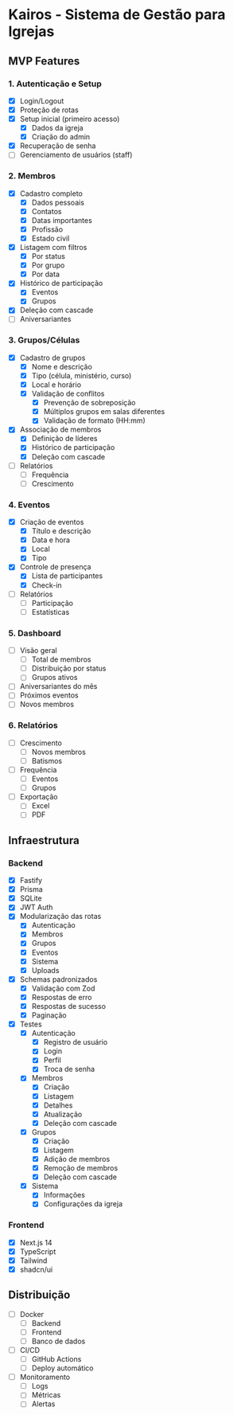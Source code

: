 # Kairos - Sistema de Gestão para Igrejas

## MVP Features

### 1. Autenticação e Setup 
- [x] Login/Logout
- [x] Proteção de rotas
- [x] Setup inicial (primeiro acesso)
  - [x] Dados da igreja
  - [x] Criação do admin
- [x] Recuperação de senha
- [ ] Gerenciamento de usuários (staff)

### 2. Membros 
- [x] Cadastro completo
  - [x] Dados pessoais
  - [x] Contatos
  - [x] Datas importantes
  - [x] Profissão
  - [x] Estado civil
- [x] Listagem com filtros
  - [x] Por status
  - [x] Por grupo
  - [x] Por data
- [x] Histórico de participação
  - [x] Eventos
  - [x] Grupos
- [x] Deleção com cascade
- [ ] Aniversariantes

### 3. Grupos/Células 
- [x] Cadastro de grupos
  - [x] Nome e descrição
  - [x] Tipo (célula, ministério, curso)
  - [x] Local e horário
  - [x] Validação de conflitos
    - [x] Prevenção de sobreposição
    - [x] Múltiplos grupos em salas diferentes
    - [x] Validação de formato (HH:mm)
- [x] Associação de membros
  - [x] Definição de líderes
  - [x] Histórico de participação
  - [x] Deleção com cascade
- [ ] Relatórios
  - [ ] Frequência
  - [ ] Crescimento

### 4. Eventos 
- [x] Criação de eventos
  - [x] Título e descrição
  - [x] Data e hora
  - [x] Local
  - [x] Tipo
- [x] Controle de presença
  - [x] Lista de participantes
  - [x] Check-in
- [ ] Relatórios
  - [ ] Participação
  - [ ] Estatísticas

### 5. Dashboard 
- [ ] Visão geral
  - [ ] Total de membros
  - [ ] Distribuição por status
  - [ ] Grupos ativos
- [ ] Aniversariantes do mês
- [ ] Próximos eventos
- [ ] Novos membros

### 6. Relatórios 
- [ ] Crescimento
  - [ ] Novos membros
  - [ ] Batismos
- [ ] Frequência
  - [ ] Eventos
  - [ ] Grupos
- [ ] Exportação
  - [ ] Excel
  - [ ] PDF

## Infraestrutura 

### Backend
- [x] Fastify
- [x] Prisma
- [x] SQLite
- [x] JWT Auth
- [x] Modularização das rotas
  - [x] Autenticação
  - [x] Membros
  - [x] Grupos
  - [x] Eventos
  - [x] Sistema
  - [x] Uploads
- [x] Schemas padronizados
  - [x] Validação com Zod
  - [x] Respostas de erro
  - [x] Respostas de sucesso
  - [x] Paginação
- [x] Testes
  - [x] Autenticação
    - [x] Registro de usuário
    - [x] Login
    - [x] Perfil
    - [x] Troca de senha
  - [x] Membros
    - [x] Criação
    - [x] Listagem
    - [x] Detalhes
    - [x] Atualização
    - [x] Deleção com cascade
  - [x] Grupos
    - [x] Criação
    - [x] Listagem
    - [x] Adição de membros
    - [x] Remoção de membros
    - [x] Deleção com cascade
  - [x] Sistema
    - [x] Informações
    - [x] Configurações da igreja

### Frontend
- [x] Next.js 14
- [x] TypeScript
- [x] Tailwind
- [x] shadcn/ui

## Distribuição 
- [ ] Docker
  - [ ] Backend
  - [ ] Frontend
  - [ ] Banco de dados
- [ ] CI/CD
  - [ ] GitHub Actions
  - [ ] Deploy automático
- [ ] Monitoramento
  - [ ] Logs
  - [ ] Métricas
  - [ ] Alertas